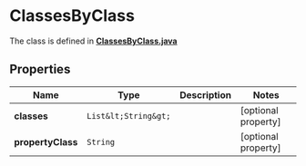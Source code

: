 

# ClassesByClass

The class is defined in **[ClassesByClass.java](../../src/main/java/org/openapitools/model/ClassesByClass.java)**

## Properties

Name | Type | Description | Notes
------------ | ------------- | ------------- | -------------
**classes** | `List&lt;String&gt;` |  |  [optional property]
**propertyClass** | `String` |  |  [optional property]




